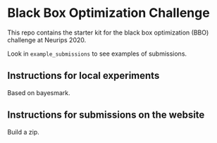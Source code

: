 # Black Box Optimization Challenge

This repo contains the starter kit for the black box optimization (BBO) challenge at Neurips 2020.

Look in `example_submissions` to see examples of submissions.

## Instructions for local experiments

Based on bayesmark.

## Instructions for submissions on the website

Build a zip.
